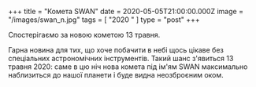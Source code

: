 +++
title = "Комета SWAN"
date = 2020-05-05T21:00:00.000Z
image = "/images/swan_n.jpg"
tags = [ "2020 " ]
type = "post"
+++

Спостерігаємо за новою кометою 13 травня.

Гарна новина для тих, що хоче побачити в небі щось цікаве без спеціальних астрономічних інструментів. Такий шанс з'явиться 13 травня 2020: саме в цю ніч нова комета під ім'ям SWAN максимально наблизиться до нашої планети і буде видна неозброєним оком.
